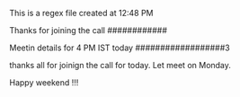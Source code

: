 This is a regex file created at 12:48 PM


Thanks for joining the call ############



Meetin details for 4 PM IST today ##################3



thanks all for joinign the call for today.
Let meet on Monday.

Happy weekend !!!
